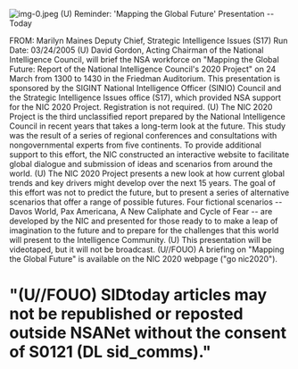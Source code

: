 ![img-0.jpeg](img-0.jpeg)
(U) Reminder: 'Mapping the Global Future' Presentation -- Today

FROM: Marilyn Maines
Deputy Chief, Strategic Intelligence Issues (S17)
Run Date: 03/24/2005
(U) David Gordon, Acting Chairman of the National Intelligence Council, will brief the NSA workforce on "Mapping the Global Future: Report of the National Intelligence Council's 2020 Project" on 24 March from 1300 to 1430 in the Friedman Auditorium. This presentation is sponsored by the SIGINT National Intelligence Officer (SINIO) Council and the Strategic Intelligence Issues office (S17), which provided NSA support for the NIC 2020 Project. Registration is not required.
(U) The NIC 2020 Project is the third unclassified report prepared by the National Intelligence Council in recent years that takes a long-term look at the future. This study was the result of a series of regional conferences and consultations with nongovernmental experts from five continents. To provide additional support to this effort, the NIC constructed an interactive website to facilitate global dialogue and submission of ideas and scenarios from around the world.
(U) The NIC 2020 Project presents a new look at how current global trends and key drivers might develop over the next 15 years. The goal of this effort was not to predict the future, but to present a series of alternative scenarios that offer a range of possible futures. Four fictional scenarios -- Davos World, Pax Americana, A New Caliphate and Cycle of Fear -- are developed by the NIC and presented for those ready to to make a leap of imagination to the future and to prepare for the challenges that this world will present to the Intelligence Community.
(U) This presentation will be videotaped, but it will not be broadcast.
(U//FOUO) A briefing on "Mapping the Global Future" is available on the NIC 2020 webpage ("go nic2020").

# "(U//FOUO) SIDtoday articles may not be republished or reposted outside NSANet without the consent of S0121 (DL sid_comms)."
